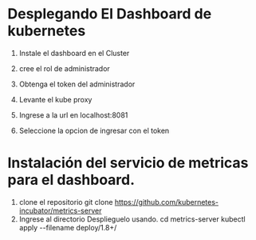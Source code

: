 # Desplegando El Dashboard de kubernetes

1) Instale el dashboard en el Cluster

2) cree el rol de administrador

3) Obtenga el token del administrador

4) Levante el kube proxy
5) Ingrese a la url en localhost:8081
6) Seleccione la opcion de ingresar con el token

# Instalación del servicio de metricas para el dashboard.

1) clone el repositorio
git clone https://github.com/kubernetes-incubator/metrics-server
2) Ingrese al directorio Desplieguelo usando.
cd metrics-server
kubectl apply --filename deploy/1.8+/
